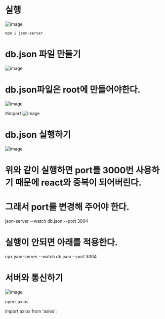 # 실행

![image](https://github.com/jaejae87/React_basic.md/assets/129706762/e956c32a-516b-480a-a290-07258dbc5319)
    
    npm i json-server
   
   
# db.json 파일 만들기  

![image](https://github.com/jaejae87/React_basic.md/assets/129706762/80009105-5969-42d1-b602-ab22905c92a6)

# db.json파일은 root에 만들어야한다.
![image](https://github.com/jaejae87/React_basic.md/assets/129706762/2039a66b-38ac-44b8-b90c-4756cc091807)

#import 
![image](https://github.com/jaejae87/React_basic.md/assets/129706762/ff92e877-f567-40e9-a8ed-ec9f8543dc85)

# db.json 실행하기  
 ![image](https://github.com/jaejae87/React_basic.md/assets/129706762/556976ca-6827-4fdd-9bf4-4ce1835da6f7)
 
 # 위와 같이 실행하면  port를 3000번 사용하기 때문에 react와 중복이 되어버린다.
 # 그래서 port를 변경해 주어야 한다.
   json-server --watch db.json --port 3004

#  실행이 안되면 아래를 적용한다.
 npx json-server --watch db.json --port 3004

# 서버와 통신하기
![image](https://github.com/jaejae87/React_basic.md/assets/129706762/fc359fdf-5612-4049-97ed-fea726b42f54)
  
  npm i axios

   import axios from 'axios';
